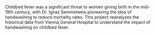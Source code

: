 Childbed fever was a significant threat to women giving birth in the mid-19th century, with Dr. Ignaz Semmelweis pioneering the idea of handwashing to reduce mortality rates. This project reanalyzes the historical data from Vienna General Hospital to understand the impact of handwashing on childbed fever.
